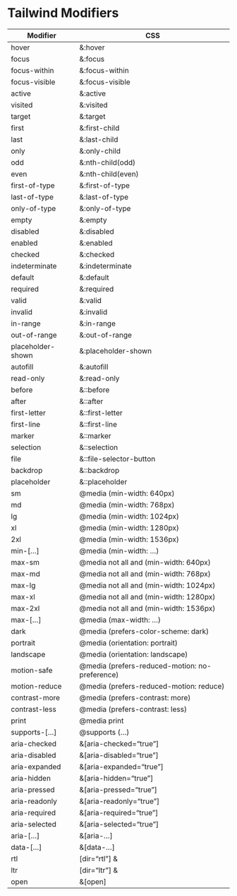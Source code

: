 # Tailwind Modifiers

| Modifier          | CSS                                            |
|-------------------|------------------------------------------------|
| hover             | &amp;:hover                                    |
| focus             | &amp;:focus                                    |
| focus-within      | &amp;:focus-within                             |
| focus-visible     | &amp;:focus-visible                            |
| active            | &amp;:active                                   |
| visited           | &amp;:visited                                  |
| target            | &amp;:target                                   |
| first             | &amp;:first-child                              |
| last              | &amp;:last-child                               |
| only              | &amp;:only-child                               |
| odd               | &amp;:nth-child(odd)                           |
| even              | &amp;:nth-child(even)                          |
| first-of-type     | &amp;:first-of-type                            |
| last-of-type      | &amp;:last-of-type                             |
| only-of-type      | &amp;:only-of-type                             |
| empty             | &amp;:empty                                    |
| disabled          | &amp;:disabled                                 |
| enabled           | &amp;:enabled                                  |
| checked           | &amp;:checked                                  |
| indeterminate     | &amp;:indeterminate                            |
| default           | &amp;:default                                  |
| required          | &amp;:required                                 |
| valid             | &amp;:valid                                    |
| invalid           | &amp;:invalid                                  |
| in-range          | &amp;:in-range                                 |
| out-of-range      | &amp;:out-of-range                             |
| placeholder-shown | &amp;:placeholder-shown                        |
| autofill          | &amp;:autofill                                 |
| read-only         | &amp;:read-only                                |
| before            | &amp;::before                                  |
| after             | &amp;::after                                   |
| first-letter      | &amp;::first-letter                            |
| first-line        | &amp;::first-line                              |
| marker            | &amp;::marker                                  |
| selection         | &amp;::selection                               |
| file              | &amp;::file-selector-button                    |
| backdrop          | &amp;::backdrop                                |
| placeholder       | &amp;::placeholder                             |
| sm                | @media (min-width: 640px)                      |
| md                | @media (min-width: 768px)                      |
| lg                | @media (min-width: 1024px)                     |
| xl                | @media (min-width: 1280px)                     |
| 2xl               | @media (min-width: 1536px)                     |
| min-[…]           | @media (min-width: …)                          |
| max-sm            | @media not all and (min-width: 640px)          |
| max-md            | @media not all and (min-width: 768px)          |
| max-lg            | @media not all and (min-width: 1024px)         |
| max-xl            | @media not all and (min-width: 1280px)         |
| max-2xl           | @media not all and (min-width: 1536px)         |
| max-[…]           | @media (max-width: …)                          |
| dark              | @media (prefers-color-scheme: dark)            |
| portrait          | @media (orientation: portrait)                 |
| landscape         | @media (orientation: landscape)                |
| motion-safe       | @media (prefers-reduced-motion: no-preference) |
| motion-reduce     | @media (prefers-reduced-motion: reduce)        |
| contrast-more     | @media (prefers-contrast: more)                |
| contrast-less     | @media (prefers-contrast: less)                |
| print             | @media print                                   |
| supports-[…]      | @supports (…)                                  |
| aria-checked      | &amp;[aria-checked=“true”]                     |
| aria-disabled     | &amp;[aria-disabled=“true”]                    |
| aria-expanded     | &amp;[aria-expanded=“true”]                    |
| aria-hidden       | &amp;[aria-hidden=“true”]                      |
| aria-pressed      | &amp;[aria-pressed=“true”]                     |
| aria-readonly     | &amp;[aria-readonly=“true”]                    |
| aria-required     | &amp;[aria-required=“true”]                    |
| aria-selected     | &amp;[aria-selected=“true”]                    |
| aria-[…]          | &amp;[aria-…]                                  |
| data-[…]          | &amp;[data-…]                                  |
| rtl               | [dir=“rtl”] &amp;                              |
| ltr               | [dir=“ltr”] &amp;                              |
| open              | &amp;[open]                                    |
